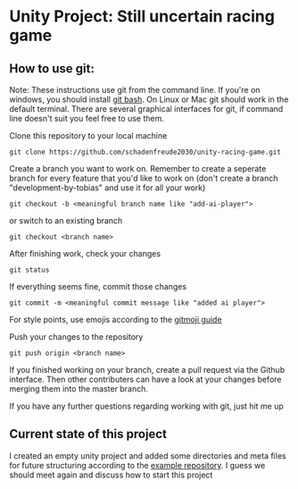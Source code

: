 # Unity Project: Still uncertain racing game

## How to use git:

Note: These instructions use git from the command line. If you're on windows,
you should install [git bash](https://gitforwindows.org/). On Linux or Mac git should work
in the default terminal. There are several graphical interfaces for git, if command line doesn't
suit you feel free to use them.

Clone this repository to your local machine

	git clone https://github.com/schadenfreude2030/unity-racing-game.git

Create a branch you want to work on. Remember to create a seperate branch for every 
feature that you'd like to work on (don't create a branch "development-by-tobias" and use 
it for all your work)

	git checkout -b <meaningful branch name like "add-ai-player">

or switch to an existing branch
	
	git checkout <branch name>

After finishing work, check your changes

	git status

If everything seems fine, commit those changes

	git commit -m <meaningful commit message like "added ai player">

For style points, use emojis according to the [gitmoji guide](https://gitmoji.dev/)

Push your changes to the repository

	git push origin <branch name>

If you finished working on your branch, create a pull request via the Github interface. 
Then other contributers can have a look at your changes before merging them into the master branch.

If you have any further questions regarding working with git, just hit me up

## Current state of this project

I created an empty unity project and added some directories and meta files for future structuring according to the
[example repository](https://github.com/Westdrive-Workgroup/Corona-Chaos). I guess we should meet again and discuss
how to start this project